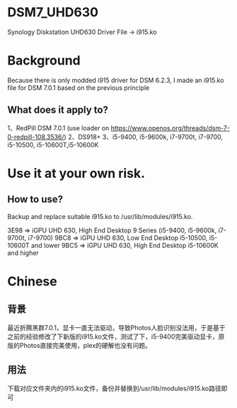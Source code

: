 # DSM7_UHD630
Synology Diskstation UHD630 Driver File -> i915.ko

# Background
Because there is only modded i915 driver for DSM 6.2.3, I made an i915.ko file for DSM 7.0.1 based on the previous principle

## What does it apply to?
1、RedPill DSM 7.0.1 (use loader on https://www.openos.org/threads/dsm-7-0-redpill-108.3536/) 
2、DS918+ 
3、i5-9400, i5-9600k, i7-9700t, i7-9700, i5-10500, i5-10600T,i5-10600K

# Use it at your own risk.

## How to use?
Backup and replace suitable i915.ko to /usr/lib/modules/i915.ko.

3E98 => iGPU UHD 630, High End Desktop 9 Series (i5-9400, i5-9600k, i7-9700t, i7-9700)
9BC8 => iGPU UHD 630, Low End Desktop i5-10500, i5-10600T and lower
9BC5 => iGPU UHD 630, High End Desktop i5-10600K and higher


# Chinese
## 背景
最近折腾黑群7.0.1，显卡一直无法驱动，导致Photos人脸识别没法用，于是基于之前的经验修改了下新版的i915.ko文件，测试了下，i5-9400完美驱动显卡，原版的Photos直接完美使用，plex的硬解也没有问题。

## 用法
下载对应文件夹内的i915.ko文件，备份并替换到/usr/lib/modules/i915.ko路径即可

